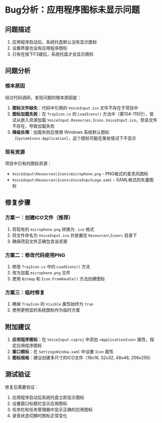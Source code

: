 # Bug分析：应用程序图标未显示问题

## 问题描述
1. 应用程序启动后，系统托盘默认没有显示图标
2. 设置界面也没有应用程序图标
3. 只有在按下F3键后，系统托盘才会显示图标

## 问题分析

### 根本原因
经过代码调研，发现问题的根本原因是：
1. **图标文件缺失**：代码中引用的 `VoiceInput.ico` 文件不存在于项目中
2. **图标加载失败**：在 `TrayIcon.cs` 的 `LoadIcons()` 方法中（第104-115行），尝试从嵌入资源加载 `VoiceInput.Resources.Icons.VoiceInput.ico`，但该文件不存在，导致加载失败
3. **降级处理**：加载失败后使用 Windows 系统默认图标（`SystemIcons.Application`），这个图标可能在某些情况下不显示

### 现有资源
项目中已有的图标资源：
- `VoiceInput\Resources\Icons\microphone.png` - PNG格式的麦克风图标
- `VoiceInput\Resources\Icons\VoiceInputLogo.xaml` - XAML格式的矢量图标

## 修复步骤

### 方案一：创建ICO文件（推荐）
1. 将现有的 `microphone.png` 转换为 `.ico` 格式
2. 将文件命名为 `VoiceInput.ico` 并放置在 `Resources\Icons\` 目录下
3. 确保项目文件正确包含该资源

### 方案二：修改代码使用PNG
1. 修改 `TrayIcon.cs` 中的 `LoadIcons()` 方法
2. 改为加载 `microphone.png` 文件
3. 使用 `Bitmap` 和 `Icon.FromHandle()` 方法创建图标

### 方案三：临时修复
1. 确保 `TrayIcon` 的 `Visible` 属性始终为 `true`
2. 使用更明显的系统图标作为临时方案

## 附加建议
1. **应用程序图标**：在 `VoiceInput.csproj` 中添加 `<ApplicationIcon>` 属性，指定应用程序图标
2. **窗口图标**：在 `SettingsWindow.xaml` 中设置 `Icon` 属性
3. **图标规格**：建议创建多尺寸的ICO文件（16x16, 32x32, 48x48, 256x256）

## 测试验证
修复后需要验证：
1. 应用程序启动后系统托盘立即显示图标
2. 设置窗口标题栏显示应用图标
3. 任务栏和任务管理器中显示正确的应用图标
4. 录音状态切换时图标正常变化